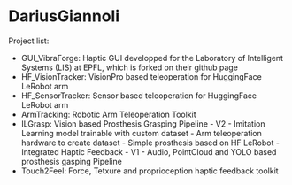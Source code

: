 # DariusGiannoli

Project list: 

- GUI_VibraForge: Haptic GUI developped for the Laboratory of Intelligent Systems (LIS) at EPFL, which is forked on their github page
- HF_VisionTracker: VisionPro based teleoperation for HuggingFace LeRobot arm
- HF_SensorTracker: Sensor based teleoperation for HuggingFace LeRobot arm
- ArmTracking: Robotic Arm Teleoperation Toolkit
- ILGrasp: Vision based Prosthesis Grasping Pipeline
      - V2
        - Imitation Learning model trainable with custom dataset
        - Arm teleoperation hardware to create dataset
        - Simple prosthesis based on HF LeRobot
        - Integrated Haptic Feedback
      - V1
        - Audio, PointCloud and YOLO based prosthesis gasping Pipeline
- Touch2Feel: Force, Tetxure and proprioception haptic feedback toolkit 
